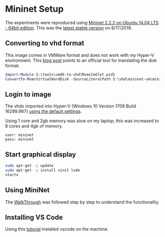 # Mininet Setup

The experiments were reproduced using [Mininet 2.2.2 on Ubuntu 14.04 LTS - 64bit edition](https://github.com/mininet/mininet/releases/download/2.2.2/mininet-2.2.2-170321-ubuntu-14.04.4-server-amd64.zip). This was the [latest stable version](https://github.com/mininet/mininet/wiki/Mininet-VM-Images) on 8/17/2019.

## Converting to vhd format

This image comes in VMWare format and does not work with my Hyper-V environment. This [blog post](https://blogs.msdn.microsoft.com/timomta/2015/06/11/how-to-convert-a-vmware-vmdk-to-hyper-v-vhd/) points to an official tool for translating the disk format.

```powershell
Import-Module S:\tools\vmdk-to-vhd\MvmcCmdlet.psd1
ConvertTo-MvmcVirtualHardDisk -SourceLiteralPath S:\vhd\mininet-vm\mininet-vm-x86_64.vmdk -VhdType DynamicHardDisk -VhdFormat Vhdx -DestinationLiteralPath S:\vhd\mininet-vm\mininet-vm-x86_64.vhdx
```

## Login to image

The vhdx imported into Hyper-V (Windows 10 Version 1709 Build 16299.967) [using the default settings](https://blog.couchbase.com/hyper-v-run-ubuntu-linux-windows/).

Using 1 core and 2gb memory was slow on my laptop; this was increased to 8 cores and 4gb of memory.

```credentials
user: mininet
pass: mininet
```

## Start graphical display

```bash
sudo apt-get -y update
sudo apt-get -y install xinit lxde
startx
```

## Using MiniNet

The [WalkThrough](http://mininet.org/walkthrough/#part-1-everyday-mininet-usage) was followed step by step to understand the functionality.

## Installing VS Code

Using this [tutorial](https://linuxize.com/post/how-to-install-visual-studio-code-on-ubuntu-18-04/) installed vscode on the machine.
